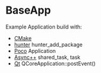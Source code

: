# BaseApp

Example Application build with:
* [CMake](https://github.com/Kitware/CMake)
* [hunter](https://github.com/ruslo/hunter/)
    hunter_add_package
* [Poco](https://github.com/pocoproject/poco)
    Application
* [Async++](https://github.com/Amanieu/asyncplusplus)
    shared_task, task
* [Qt](qt-project.org)
    QCoreApplication::postEvent()
